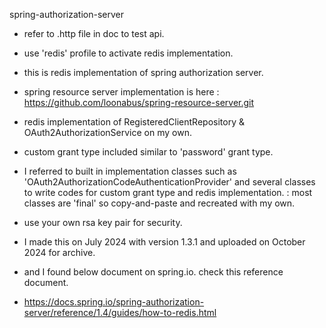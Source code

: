spring-authorization-server

- refer to .http file in doc to test api.
- use 'redis' profile to activate redis implementation.


- this is redis implementation of spring authorization server.
- spring resource server implementation is here : https://github.com/loonabus/spring-resource-server.git
- redis implementation of RegisteredClientRepository & OAuth2AuthorizationService on my own.
- custom grant type included similar to 'password' grant type.
- I referred to built in implementation classes such as 'OAuth2AuthorizationCodeAuthenticationProvider' and several classes to write codes for custom grant type and redis implementation. : most classes are 'final' so copy-and-paste and recreated with my own.
- use your own rsa key pair for security.


- I made this on July 2024 with version 1.3.1 and uploaded on October 2024 for archive.
- and I found below document on spring.io. check this reference document.
- https://docs.spring.io/spring-authorization-server/reference/1.4/guides/how-to-redis.html